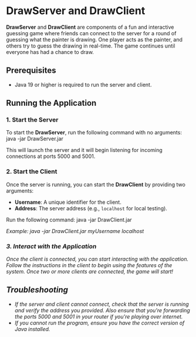 # DrawServer and DrawClient

**DrawServer** and **DrawClient** are components of a fun and interactive guessing game where friends can connect to the server for a round of guessing what the painter is drawing. One player acts as the painter, and others try to guess the drawing in real-time. The game continues until everyone has had a chance to draw.

## Prerequisites

- Java 19 or higher is required to run the server and client.

## Running the Application

### 1. Start the Server

To start the **DrawServer**, run the following command with no arguments:
java -jar DrawServer.jar

This will launch the server and it will begin listening for incoming connections at ports 5000 and 5001.

### 2. Start the Client

Once the server is running, you can start the **DrawClient** by providing two arguments:

- **Username**: A unique identifier for the client.
- **Address**: The server address (e.g., `localhost` for local testing).

Run the following command:
java -jar DrawClient.jar <username> <address>

Example:
java -jar DrawClient.jar myUsername localhost


### 3. Interact with the Application

Once the client is connected, you can start interacting with the application. Follow the instructions in the client to begin using the features of the system. Once two or more clients are connected, the game will start!

## Troubleshooting

- If the server and client cannot connect, check that the server is running and verify the address you provided. Also ensure that you're forwarding the ports 5000 and 5001 in your router if you're playing over internet.
- If you cannot run the program, ensure you have the correct version of Java installed.
